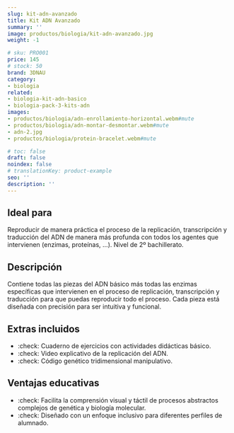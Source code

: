 ```yaml
---
slug: kit-adn-avanzado
title: Kit ADN Avanzado
summary: ''
image: productos/biologia/kit-adn-avanzado.jpg
weight: -1

# sku: PRO001
price: 145
# stock: 50
brand: 3DNAU
category:
- biologia
related:
- biologia-kit-adn-basico
- biologia-pack-3-kits-adn
images:
- productos/biologia/adn-enrollamiento-horizontal.webm#mute
- productos/biologia/adn-montar-desmontar.webm#mute
- adn-2.jpg
- productos/biologia/protein-bracelet.webm#mute

# toc: false
draft: false
noindex: false
# translationKey: product-example
seo: ''
description: ''
---
```

## Ideal para

Reproducir de manera práctica el proceso de la replicación, transcripción y traducción del ADN de manera más profunda con todos los agentes que intervienen (enzimas, proteínas, ...). Nivel de 2º bachillerato.

## Descripción

Contiene todas las piezas del ADN básico más todas las enzimas específicas que intervienen en el proceso de replicación, transcripción y traducción para que puedas reproducir todo el proceso. Cada pieza está diseñada con precisión para ser intuitiva y funcional.

## Extras incluidos

- :check: Cuaderno de ejercicios con actividades didácticas básico.
- :check: Video explicativo de la replicación del ADN.
- :check: Código genético tridimensional manipulativo.

## Ventajas educativas

- :check: Facilita la comprensión visual y táctil de procesos abstractos complejos de genética y biología molecular. 
- :check: Diseñado con un enfoque inclusivo para diferentes perfiles de alumnado.
